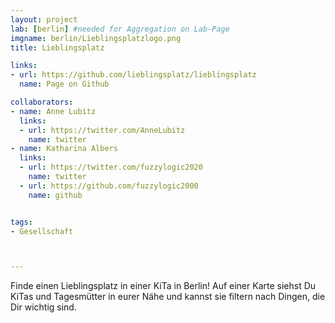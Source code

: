 ```yaml
---
layout: project
lab: [berlin] #needed for Aggregation on Lab-Page
imgname: berlin/Lieblingsplatzlogo.png
title: Lieblingsplatz

links:
- url: https://github.com/lieblingsplatz/lieblingsplatz
  name: Page on Github

collaborators:
- name: Anne Lubitz
  links:
  - url: https://twitter.com/AnneLubitz
    name: twitter
- name: Katharina Albers
  links:
  - url: https://twitter.com/fuzzylogic2020
    name: twitter
  - url: https://github.com/fuzzylogic2000
    name: github


tags:
- Gesellschaft



---
```


Finde einen Lieblingsplatz in einer KiTa in Berlin! Auf einer Karte siehst Du KiTas und Tagesmütter in eurer Nähe und kannst sie filtern nach Dingen, die Dir wichtig sind.
